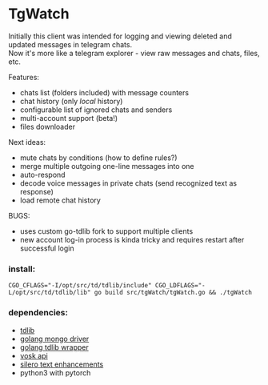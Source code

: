 # TgWatch

Initially this client was intended for logging and viewing deleted and updated messages in telegram chats.   
Now it's more like a telegram explorer - view raw messages and chats, files, etc.

Features:
* chats list (folders included) with message counters 
* chat history (only *local* history)
* configurable list of ignored chats and senders
* multi-account support (beta!)
* files downloader

Next ideas:
* mute chats by conditions (how to define rules?)
* merge multiple outgoing one-line messages into one
* auto-respond
* decode voice messages in private chats (send recognized text as response)
* load remote chat history

BUGS:
* uses custom go-tdlib fork to support multiple clients
* new account log-in process is kinda tricky and requires restart after successful login

### install:
`CGO_CFLAGS="-I/opt/src/td/tdlib/include" CGO_LDFLAGS="-L/opt/src/td/tdlib/lib" go build src/tgWatch/tgWatch.go && ./tgWatch`
### dependencies:
* [tdlib](https://tdlib.github.io/td/build.html?language=Go)
* [golang mongo driver](https://pkg.go.dev/go.mongodb.org/mongo-driver)
* [golang tdlib wrapper](https://github.com/zelenin/go-tdlib)
* [vosk api](https://github.com/alphacep/vosk-api)
* [silero text enhancements](https://github.com/snakers4/silero-models)
* python3 with pytorch